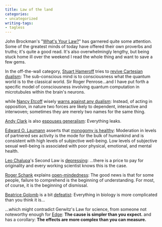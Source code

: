 ```yaml
---
title: Law of the land
categories:
- uncategorized
writing-tags:
- tagless
---
```


John Brockman's "[What's
Your Law?][1]" has garnered quite some attention.  Some of the greatest minds of today have offered their own proverbs and truths; it's quite a good read.  It's also overwhelmingly lengthy, but being stuck home ill over the weekend I read the whole thing and want to save a few gems.

   [1]: http://www.edge.org/q2004/q04_print.html

In the off-the-wall category, [Stuart Hameroff][2] tries to [revive Cartesian
dualism][3]:
	The sub-conscious mind is to consciousness what the quantum world is to the classical world.
 Sir Roger Penrose...and I have put forth a specific model of consciousness involving quantum computation in microtubules within the brain's neurons.

   [2]: http://www.consciousness.arizona.edu/hameroff/
   [3]: http://www.edge.org/q2004/page2.html#hameroff

while [Nancy Etcoff][4] wisely [warns
against any dualism][5]:
	Instead, of acting in opposition, in nature two forces are likely to dependent, interactive and interwoven; sometimes they are merely two names for the same thing.

   [4]: http://www.amazon.com/exec/obidos/ASIN/0385479425/phobia-20
   [5]: http://www.edge.org/q2004/page4.html#etcoff

[Andy Clark][6] is also [espouses
generalism][7]:
	Everything leaks.

   [6]: http://www.psych.indiana.edu/people/homepages/clark.html
   [7]: http://www.edge.org/q2004/page6.html#clark

[Edward O. Laumann][8] asserts that [monogomy is
healthy][9]:
	Moderation in levels of partnered sex activity is the mode for the bulk of humankind and is consistent with high levels of subjective well-being.  Low levels of subjective sexual well-being is associated with poor physical, emotional, and mental health.

   [8]: http://sociology.uchicago.edu/faculty/laumann/
   [9]: http://www.edge.org/q2004/page4.html#laumann

[Leo Chalupa][10]'s Second Law is [depressing][11]:
	...there is a price to pay for originality and every working scientist knows this is the case.

   [10]: http://www.npb.ucdavis.edu/npbdirectory/chalupa.html
   [11]: http://www.edge.org/q2004/page2.html#chalupa

[Roger Schank][12] explains [open-mindedness][13]:
	The good news is that for some people, failure to comprehend is the beginning of understanding. For most, of course, it is the beginning of dismissal.

   [12]: http://www.socraticarts.com/educational%20outrage/edoutrage.html
   [13]: http://www.edge.org/q2004/page7.html#schank

[Beatrice
Golomb][14] is a bit [defeatist][15]:
	Everything in biology is more complicated than you think it is...

   [14]: http://medicine.ucsd.edu/faculty/golomb/
   [15]: http://www.edge.org/q2004/page2.html#golomb

...which might contradict Gerwitz's Law for science, from someone not noteworthy enough for [Edge][16]:
	**The cause is simpler than you expect.**
and has a corollary:
	**The effects are more complex than you can measure.**

   [16]: http://www.edge.org/
